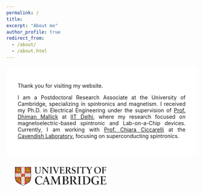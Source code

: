 ```yaml
---
permalink: /
title: 
excerpt: "About me"
author_profile: true
redirect_from: 
  - /about/
  - /about.html
---
```





  <div style="max-width: 900px; margin: 0 auto; text-align: justify; background: rgba(255, 255, 255, 0.85); padding: 30px; border-radius: 10px;">
    <p>Thank you for visiting my website.</p>
    <p>
      I am a Postdoctoral Research Associate at the University of Cambridge, specializing in spintronics and magnetism. I received my Ph.D. in Electrical Engineering under the supervision of 
      <a href="https://sites.google.com/site/dhimanmallick/home">Prof. Dhiman Mallick</a> at 
      <a href="https://home.iitd.ac.in/">IIT Delhi</a>, where my research focused on magnetoelectric-based spintronic and Lab-on-a-Chip devices. 
      Currently, I am working with <a href="https://www.ciccarelli.phy.cam.ac.uk/">Prof. Chiara Ciccarelli</a> at the 
      <a href="https://www.phy.cam.ac.uk/">Cavendish Laboratory</a>, focusing on superconducting spintronics.
    </p>
  </div>

  
  <div style="width: 100%; display: flex; justify-content: flex-start; padding: 20px;">
    <img src="/images/l1.jpg" alt="Logo 1" style="width: 250px;">
  </div>


